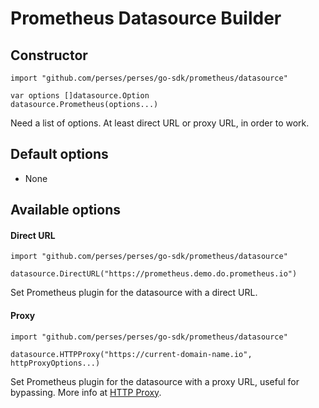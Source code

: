 # Prometheus Datasource Builder

## Constructor

```golang
import "github.com/perses/perses/go-sdk/prometheus/datasource"

var options []datasource.Option
datasource.Prometheus(options...)
```

Need a list of options. At least direct URL or proxy URL, in order to work.

## Default options

- None

## Available options

#### Direct URL

```golang
import "github.com/perses/perses/go-sdk/prometheus/datasource"

datasource.DirectURL("https://prometheus.demo.do.prometheus.io")
```

Set Prometheus plugin for the datasource with a direct URL.

#### Proxy

```golang
import "github.com/perses/perses/go-sdk/prometheus/datasource"

datasource.HTTPProxy("https://current-domain-name.io", httpProxyOptions...)
```

Set Prometheus plugin for the datasource with a proxy URL, useful for bypassing. More info at [HTTP Proxy](../helper/http-proxy.md).
